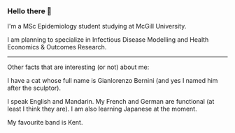 ### Hello there 👋

I'm a MSc Epidemiology student studying at McGill University. 

I am planning to specialize in Infectious Disease Modelling and Health Economics & Outcomes Research.

----------

Other facts that are interesting (or not) about me:

I have a cat whose full name is Gianlorenzo Bernini (and yes I named him after the sculptor).

I speak English and Mandarin. My French and German are functional (at least I think they are). I am also learning Japanese at the moment.

My favourite band is Kent.
<!--
**inga-l/inga-l** is a ✨ _special_ ✨ repository because its `README.md` (this file) appears on your GitHub profile.

Here are some ideas to get you started:

- 🔭 I’m currently working on ...
- 🌱 I’m currently learning ...
- 👯 I’m looking to collaborate on ...
- 🤔 I’m looking for help with ...
- 💬 Ask me about ...
- 📫 How to reach me: ...
- 😄 Pronouns: ...
- ⚡ Fun fact: ...
-->
